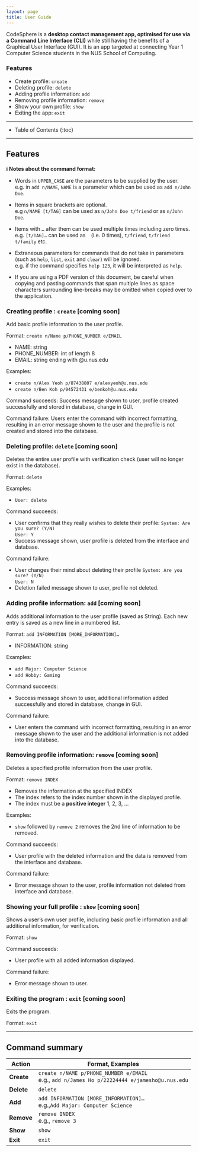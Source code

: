 ```yaml
---
layout: page
title: User Guide
---
```


CodeSphere is a **desktop contact management app, optimised for use via a Command Line Interface (CLI)** while still having the benefits of a Graphical User Interface (GUI). It is an app targeted at connecting Year 1 Computer Science students in the NUS School of Computing.

### Features
* Create profile: `create`
* Deleting profile: `delete`
* Adding profile information: `add`
* Removing profile information: `remove`
* Show your own profile: `show`
* Exiting the app: `exit`


--------------------------------------------------------------------------------------------------------------------

* Table of Contents
  {:toc}

--------------------------------------------------------------------------------------------------------------------

## Features

<div markdown="block" class="alert alert-info">

**:information_source: Notes about the command format:**<br>

* Words in `UPPER_CASE` are the parameters to be supplied by the user.<br>
  e.g. in `add n/NAME`, `NAME` is a parameter which can be used as `add n/John Doe`.

* Items in square brackets are optional.<br>
  e.g `n/NAME [t/TAG]` can be used as `n/John Doe t/friend` or as `n/John Doe`.

* Items with `…` after them can be used multiple times including zero times.<br>
  e.g. `[t/TAG]…` can be used as ` ` (i.e. 0 times), `t/friend`, `t/friend t/family` etc.

* Extraneous parameters for commands that do not take in parameters (such as `help`, `list`, `exit` and `clear`) will be ignored.<br>
  e.g. if the command specifies `help 123`, it will be interpreted as `help`.

* If you are using a PDF version of this document, be careful when copying and pasting commands that span multiple lines as space characters surrounding line-breaks may be omitted when copied over to the application.
</div>

### Creating profile : `create` [coming soon]

Add basic profile information to the user profile.

Format: `create n/Name p/PHONE_NUMBER e/EMAIL`
* NAME: string
* PHONE_NUMBER: int of length 8
* EMAIL: string ending with @u.nus.edu

Examples:
* `create n/Alex Yeoh p/87438807 e/alexyeoh@u.nus.edu`
* `create n/Ben Koh p/94572431 e/benkoh@u.nus.edu`

Command succeeds: Success message shown to user, profile created successfully and stored in database, change in GUI.

Command failure: Users enter the command with incorrect formatting, resulting in an error message shown to the user and the profile is not created and stored into the database.


### Deleting profile: `delete` [coming soon]

Deletes the entire user profile with verification check (user will no longer exist in the database).

Format: `delete`

Examples:
* `User: delete`

Command succeeds:
* User confirms that they really wishes to delete their profile:
  `System: Are you sure? (Y/N)` </br>
  `User: Y`
* Success message shown, user profile is deleted from the interface and database.

Command failure:
* User changes their mind about deleting their profile
  `System: Are you sure? (Y/N)` </br>
  `User: N`
* Deletion failed message shown to user, profile not deleted.

### Adding profile information: `add` [coming soon]

Adds additional information to the user profile (saved as String). Each new entry is saved as a new line in a numbered list.

Format: `add INFORMATION [MORE_INFORMATION]…`
* INFORMATION: string

Examples:
* `add Major: Computer Science`
* `add Hobby: Gaming`

Command succeeds:
* Success message shown to user, additional information added successfully and stored in database, change in GUI.

Command failure:
* User enters the command with incorrect formatting, resulting in an error message shown to the user and the additional information is not added into the database.

### Removing profile information: `remove` [coming soon]

Deletes a specified profile information from the user profile.

Format: `remove INDEX`
* Removes the information at the specified INDEX
* The index refers to the index number shown in the displayed profile.
* The index must be a **positive integer** 1, 2, 3, …

Examples:
* `show` followed by `remove 2` removes the 2nd line of information to be removed.

Command succeeds:
* User profile with the deleted information and the data is removed from the interface and database.

Command failure:
* Error message shown to the user, profile information not deleted from interface and database.

### Showing your full profile : `show` [coming soon]

Shows a user’s own user profile, including basic profile information and all additional information, for verification.

Format: `show`

Command succeeds:
*  User profile with all added information displayed.

Command failure:
* Error message shown to user.

### Exiting the program : `exit` [coming soon]

Exits the program.

Format: `exit`

--------------------------------------------------------------------------------------------------------------------
## Command summary

Action | Format, Examples
--------|------------------
**Create** | `create n/NAME p/PHONE_NUMBER e/EMAIL ` <br> e.g., `add n/James Ho p/22224444 e/jamesho@u.nus.edu`
**Delete** | `delete`
**Add** | `add INFORMATION [MORE_INFORMATION]…`<br> e.g.,`Add Major: Computer Science`
**Remove** | `remove INDEX`<br> e.g., `remove 3`
**Show** | `show`
**Exit** | `exit`
